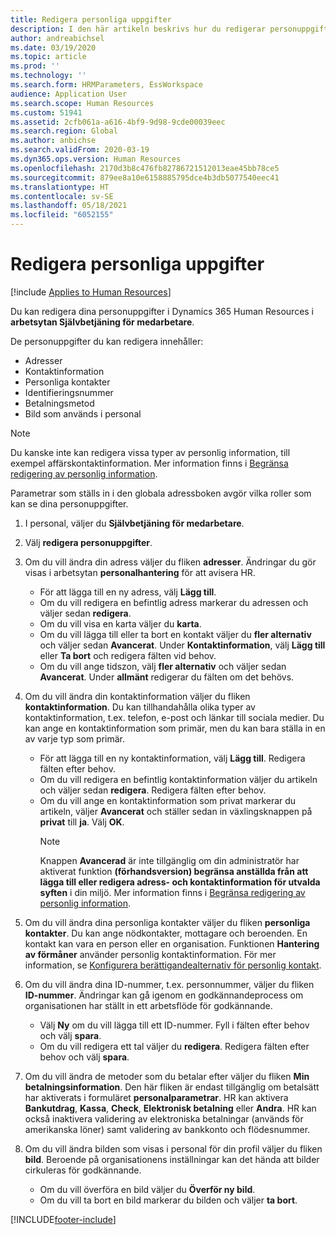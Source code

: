 ```yaml
---
title: Redigera personliga uppgifter
description: I den här artikeln beskrivs hur du redigerar personuppgifter i självservice för medarbetare och chef.
author: andreabichsel
ms.date: 03/19/2020
ms.topic: article
ms.prod: ''
ms.technology: ''
ms.search.form: HRMParameters, EssWorkspace
audience: Application User
ms.search.scope: Human Resources
ms.custom: 51941
ms.assetid: 2cfb061a-a616-4bf9-9d98-9cde00039eec
ms.search.region: Global
ms.author: anbichse
ms.search.validFrom: 2020-03-19
ms.dyn365.ops.version: Human Resources
ms.openlocfilehash: 2170d3b8c476fb82786721512013eae45bb78ce5
ms.sourcegitcommit: 879ee8a10e6158885795dce4b3db5077540eec41
ms.translationtype: HT
ms.contentlocale: sv-SE
ms.lasthandoff: 05/18/2021
ms.locfileid: "6052155"
---
```

# <a name="edit-personal-information"></a>Redigera personliga uppgifter

[!include [Applies to Human Resources](../includes/applies-to-hr.md)]

Du kan redigera dina personuppgifter i Dynamics 365 Human Resources i **arbetsytan Självbetjäning för medarbetare**.

De personuppgifter du kan redigera innehåller:

- Adresser
- Kontaktinformation
- Personliga kontakter
- Identifieringsnummer
- Betalningsmetod
- Bild som används i personal

>[!NOTE]
>Du kanske inte kan redigera vissa typer av personlig information, till exempel affärskontaktinformation. Mer information finns i [Begränsa redigering av personlig information](hr-employee-self-service-restrict-editing.md).

Parametrar som ställs in i den globala adressboken avgör vilka roller som kan se dina personuppgifter.

1. I personal, väljer du **Självbetjäning för medarbetare**.

2. Välj **redigera personuppgifter**.

3. Om du vill ändra din adress väljer du fliken **adresser**. Ändringar du gör visas i arbetsytan **personalhantering** för att avisera HR.

    - För att lägga till en ny adress, välj **Lägg till**.
    - Om du vill redigera en befintlig adress markerar du adressen och väljer sedan **redigera**.
    - Om du vill visa en karta väljer du **karta**.
    - Om du vill lägga till eller ta bort en kontakt väljer du **fler alternativ** och väljer sedan **Avancerat**. Under **Kontaktinformation**, välj **Lägg till** eller **Ta bort** och redigera fälten vid behov.
    - Om du vill ange tidszon, välj **fler alternativ** och väljer sedan **Avancerat**. Under **allmänt** redigerar du fälten om det behövs.

4. Om du vill ändra din kontaktinformation väljer du fliken **kontaktinformation**. Du kan tillhandahålla olika typer av kontaktinformation, t.ex. telefon, e-post och länkar till sociala medier. Du kan ange en kontaktinformation som primär, men du kan bara ställa in en av varje typ som primär.

    - För att lägga till en ny kontaktinformation, välj **Lägg till**. Redigera fälten efter behov.
    - Om du vill redigera en befintlig kontaktinformation väljer du artikeln och väljer sedan **redigera**. Redigera fälten efter behov.
    - Om du vill ange en kontaktinformation som privat markerar du artikeln, väljer **Avancerat** och ställer sedan in växlingsknappen på **privat** till **ja**. Välj **OK**.
      >[!NOTE]
      >Knappen **Avancerad** är inte tillgänglig om din administratör har aktiverat funktion **(förhandsversion) begränsa anställda från att lägga till eller redigera adress- och kontaktinformation för utvalda syften** i din miljö. Mer information finns i [Begränsa redigering av personlig information](hr-employee-self-service-restrict-editing.md).
  
5. Om du vill ändra dina personliga kontakter väljer du fliken **personliga kontakter**. Du kan ange nödkontakter, mottagare och beroenden. En kontakt kan vara en person eller en organisation. Funktionen **Hantering av förmåner** använder personlig kontaktinformation. För mer information, se [Konfigurera berättigandealternativ för personlig kontakt](hr-benefits-setup-contact-eligibility-options.md).

6. Om du vill ändra dina ID-nummer, t.ex. personnummer, väljer du fliken **ID-nummer**. Ändringar kan gå igenom en godkännandeprocess om organisationen har ställt in ett arbetsflöde för godkännande.

    - Välj **Ny** om du vill lägga till ett ID-nummer. Fyll i fälten efter behov och välj **spara**.
    - Om du vill redigera ett tal väljer du **redigera**. Redigera fälten efter behov och välj **spara**.

7. Om du vill ändra de metoder som du betalar efter väljer du fliken **Min betalningsinformation**. Den här fliken är endast tillgänglig om betalsätt har aktiverats i formuläret **personalparametrar**. HR kan aktivera **Bankutdrag**, **Kassa**, **Check**, **Elektronisk betalning** eller **Andra**. HR kan också inaktivera validering av elektroniska betalningar (används för amerikanska löner) samt validering av bankkonto och flödesnummer.

8. Om du vill ändra bilden som visas i personal för din profil väljer du fliken **bild**. Beroende på organisationens inställningar kan det hända att bilder cirkuleras för godkännande.

    - Om du vill överföra en bild väljer du **Överför ny bild**.
    - Om du vill ta bort en bild markerar du bilden och väljer **ta bort**.



[!INCLUDE[footer-include](../includes/footer-banner.md)]